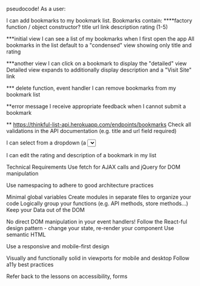 pseudocode!
As a user:

I can add bookmarks to my bookmark list. Bookmarks contain:
****factory function / object constructor?
title
url link
description
rating (1-5)

***initial view
I can see a list of my bookmarks when I first open the app
All bookmarks in the list default to a "condensed" view showing only title and rating

***another view
I can click on a bookmark to display the "detailed" view
Detailed view expands to additionally display description and a "Visit Site" link

*** delete function, event handler
I can remove bookmarks from my bookmark list

**error message
I receive appropriate feedback when I cannot submit a bookmark

** https://thinkful-list-api.herokuapp.com/endpoints/bookmarks
Check all validations in the API documentation (e.g. title and url field required)



I can select from a dropdown (a <select> element) a "minimum rating" to filter the list by all bookmarks rated at or above the chosen selection



 I can edit the rating and description of a bookmark in my list


Technical Requirements
Use fetch for AJAX calls and jQuery for DOM manipulation

Use namespacing to adhere to good architecture practices

Minimal global variables
Create modules in separate files to organize your code
Logically group your functions (e.g. API methods, store methods...)
Keep your Data out of the DOM

No direct DOM manipulation in your event handlers!
Follow the React-ful design pattern - change your state, re-render your component
Use semantic HTML

Use a responsive and mobile-first design

Visually and functionally solid in viewports for mobile and desktop
Follow a11y best practices

Refer back to the lessons on accessibility, forms